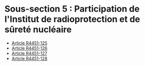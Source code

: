 # Sous-section 5 : Participation de l'Institut de radioprotection  et de sûreté nucléaire

* [Article R4451-125](./LEGIARTI000022441982.md)
* [Article R4451-126](./LEGIARTI000022441994.md)
* [Article R4451-127](./LEGIARTI000022441980.md)
* [Article R4451-128](./LEGIARTI000030235326.md)
